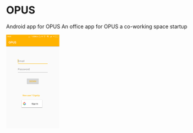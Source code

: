 # OPUS
Android app for OPUS
An office app for OPUS a co-working space startup





![Screenshot](signin.png)
